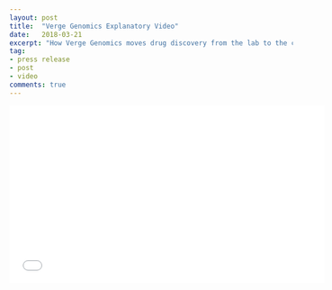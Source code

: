 ```yaml
---
layout: post
title:  "Verge Genomics Explanatory Video"
date:   2018-03-21
excerpt: "How Verge Genomics moves drug discovery from the lab to the computer."
tag:
- press release
- post
- video
comments: true
---
```

<iframe width="560" height="315" src="//www.youtube.com/embed/Rl9nl2RyEWQ" frameborder="0"> </iframe>

